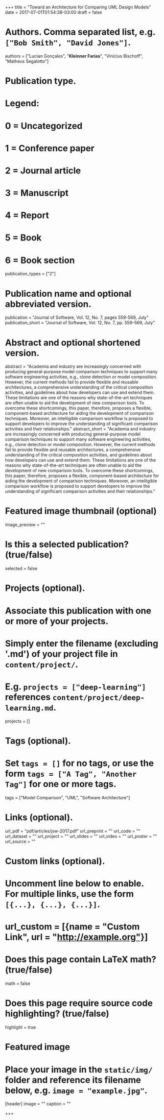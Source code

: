 +++
title = "Toward an Architecture for Comparing UML Design Models"
date = 2017-07-01T01:54:38-03:00
draft = false

# Authors. Comma separated list, e.g. `["Bob Smith", "David Jones"]`.
authors = ["Lucian Gonçales", "**Kleinner Farias**", "Vinícius Bischoff", "Matheus Segalotto"]

# Publication type.
# Legend:
# 0 = Uncategorized
# 1 = Conference paper
# 2 = Journal article
# 3 = Manuscript
# 4 = Report
# 5 = Book
# 6 = Book section
publication_types = ["2"]

# Publication name and optional abbreviated version.
publication = "Journal of Software, Vol. 12, No. 7, pages 559-569, July"
publication_short = "Journal of Software, Vol. 12, No. 7, pp. 559-569, July"

# Abstract and optional shortened version.
abstract = "Academia and industry are increasingly concerned with producing general-purpose model comparison techniques to support many software engineering activities, e.g., clone detection or model composition. However, the current methods fail to provide flexible and reusable architectures, a comprehensive understanding of the critical composition activities, and guidelines about how developers can use and extend them. These limitations are one of the reasons why state-of-the-art techniques are often unable to aid the development of new comparison tools. To overcome these shortcomings, this paper, therefore, proposes a flexible, component-based architecture for aiding the development of comparison techniques. Moreover, an intelligible comparison workflow is proposed to support developers to improve the understanding of significant comparison activities and their relationships."
abstract_short = "Academia and industry are increasingly concerned with producing general-purpose model comparison techniques to support many software engineering activities, e.g., clone detection or model composition. However, the current methods fail to provide flexible and reusable architectures, a comprehensive understanding of the critical composition activities, and guidelines about how developers can use and extend them. These limitations are one of the reasons why state-of-the-art techniques are often unable to aid the development of new comparison tools. To overcome these shortcomings, this paper, therefore, proposes a flexible, component-based architecture for aiding the development of comparison techniques. Moreover, an intelligible comparison workflow is proposed to support developers to improve the understanding of significant comparison activities and their relationships."

# Featured image thumbnail (optional)
image_preview = ""

# Is this a selected publication? (true/false)
selected = false

# Projects (optional).
#   Associate this publication with one or more of your projects.
#   Simply enter the filename (excluding '.md') of your project file in `content/project/`.
#   E.g. `projects = ["deep-learning"]` references `content/project/deep-learning.md`.
projects = []

# Tags (optional).
#   Set `tags = []` for no tags, or use the form `tags = ["A Tag", "Another Tag"]` for one or more tags.
tags = ["Model Comparison", "UML", "Software Architecture"]

# Links (optional).
url_pdf = "pdf/articles/jsw-2017.pdf"
url_preprint = ""
url_code = ""
url_dataset = ""
url_project = ""
url_slides = ""
url_video = ""
url_poster = ""
url_source = ""

# Custom links (optional).
#   Uncomment line below to enable. For multiple links, use the form `[{...}, {...}, {...}]`.
# url_custom = [{name = "Custom Link", url = "http://example.org"}]

# Does this page contain LaTeX math? (true/false)
math = false

# Does this page require source code highlighting? (true/false)
highlight = true

# Featured image
# Place your image in the `static/img/` folder and reference its filename below, e.g. `image = "example.jpg"`.
[header]
image = ""
caption = ""

+++
